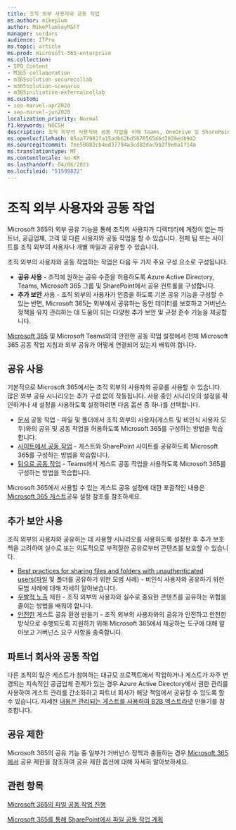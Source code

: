 ```yaml
---
title: 조직 외부 사용자와 공동 작업
ms.author: mikeplum
author: MikePlumleyMSFT
manager: serdars
audience: ITPro
ms.topic: article
ms.prod: microsoft-365-enterprise
ms.collection:
- SPO_Content
- M365-collaboration
- m365solution-securecollab
- m365solution-scenario
- m365initiative-externalcollab
ms.custom:
- seo-marvel-apr2020
- seo-marvel-jun2020
localization_priority: Normal
f1.keywords: NOCSH
description: 조직 외부의 사용자와 공동 작업을 위해 Teams, OneDrive 및 SharePoint와 같은 Microsoft 365 앱을 구성하는 방법을 학습합니다.
ms.openlocfilehash: 85aa77982fa15adb62bd587856546d2828edb942
ms.sourcegitcommit: 7ee50882cb4ed37794a3cd82dac9b2f9e0a1f14a
ms.translationtype: MT
ms.contentlocale: ko-KR
ms.lasthandoff: 04/06/2021
ms.locfileid: "51599822"
---
```

# <a name="collaborating-with-people-outside-your-organization"></a>조직 외부 사용자와 공동 작업

Microsoft 365의 외부 공유 기능을 통해 조직의 사용자가 디렉터리에 계정이 없는 파트너, 공급업체, 고객 및 다른 사용자와 공동 작업을 할 수 있습니다. 전체 팀 또는 사이트를 조직 외부의 사용자나 개별 파일과 공유할 수 있습니다.

조직 외부의 사용자와 공동 작업하는 작업은 다음 두 가지 주요 구성 요소로 구성됩니다.

- **공유 사용** - 조직에 원하는 공유 수준을 허용하도록 Azure Active Directory, Teams, Microsoft 365 그룹 및 SharePoint에서 공유 컨트롤을 구성합니다.
- **추가 보안** 사용 - 조직 외부의 사용자가 인증을 하도록 기본 공유 기능을 구성할 수 있는 반면, Microsoft 365는 외부에서 공유하는 동안 데이터를 보호하고 거버넌스 정책을 유지 관리하는 데 도움이 되는 다양한 추가 보안 및 규정 준수 기능을 제공합니다.

[Microsoft 365](/microsoft-365/solutions/setup-secure-collaboration-with-teams) 및 Microsoft Teams와의 안전한 공동 작업 설정에서 전체 Microsoft 365 공동 작업 지침과 외부 공유가 어떻게 연결되어 있는지 배워야 합니다.

## <a name="enable-sharing"></a>공유 사용

기본적으로 Microsoft 365에서는 조직 외부의 사용자와 공유를 사용할 수 있습니다. 많은 외부 공유 시나리오는 추가 구성 없이 작동됩니다. 사용 중인 시나리오의 설정을 확인하거나 새 설정을 사용하도록 설정하려면 다음 옵션 중 하나를 선택합니다.

- [문서](collaborate-on-documents.md) 공동 작업 - 파일 및 폴더에서 조직 외부의 사용자(게스트 및 비인식 사용자 모두)와의 공유 및 공동 작업을 허용하도록 Microsoft 365를 구성하는 방법을 학습합니다.
- [사이트에서 공동 작업](collaborate-in-site.md) - 게스트와 SharePoint 사이트를 공유하도록 Microsoft 365를 구성하는 방법을 학습합니다.
- [팀으로 공동 작업](collaborate-as-team.md) - Teams에서 게스트 공동 작업을 사용하도록 Microsoft 365를 구성하는 방법을 학습합니다.

Microsoft 365에서 사용할 수 있는 게스트 공유 설정에 대한 포괄적인 내용은 [Microsoft 365 게스트](microsoft-365-guest-settings.md)공유 설정 참조를 참조하세요.

## <a name="enable-additional-security"></a>추가 보안 사용

조직 외부의 사용자와 공유하는 데 사용할 시나리오를 사용하도록 설정한 후 추가 보호책을 고려하여 실수로 또는 의도적으로 부적절한 공유로부터 콘텐츠를 보호할 수 있습니다.

- [Best practices for sharing files and folders with unauthenticated users(파일](best-practices-anonymous-sharing.md) 및 폴더를 공유하기 위한 모범 사례) - 비인식 사용자와 공유하기 위한 모범 사례에 대해 자세히 알아보습니다.
- [우발적 노출](share-limit-accidental-exposure.md) 제한 - 조직 외부의 사용자와 실수로 중요한 콘텐츠를 공유하는 위험을 줄이는 방법을 배워야 합니다.
- [안전한](create-secure-guest-sharing-environment.md) 게스트 공유 환경 만들기 - 조직 외부의 사용자와의 공유가 안전하고 안전한 방식으로 수행되도록 지원하기 위해 Microsoft 365에서 제공하는 도구에 대해 알아보고 거버넌스 요구 사항을 충족합니다.

## <a name="collaborate-with-partner-companies"></a>파트너 회사와 공동 작업

다른 조직의 많은 게스트가 참여하는 대규모 프로젝트에서 작업하거나 게스트가 자주 변경되는 지속적인 공급업체 관계가 있는 경우 Azure Active Directory에서 권한 관리를 사용하여 게스트 관리를 간소화하고 파트너 회사가 해당 책임에서 공유할 수 있도록 할 수 있습니다. 자세한 [내용은 관리되는 게스트를 사용하여 B2B 엑스트라넷](b2b-extranet.md) 만들기를 참조합니다.

## <a name="limit-sharing"></a>공유 제한

Microsoft 365의 공유 기능 중 일부가 거버넌스 정책과 충돌하는 경우 [Microsoft 365에서](microsoft-365-limit-sharing.md) 공유 제한을 참조하여 공유 제한 옵션에 대해 자세히 알아보하세요.

## <a name="related-topics"></a>관련 항목

[Microsoft 365의 파일 공동 작업 진행](/sharepoint/intro-to-file-collaboration)

[Microsoft 365를 통해 SharePoint에서 파일 공동 작업 계획](/sharepoint/deploy-file-collaboration)
